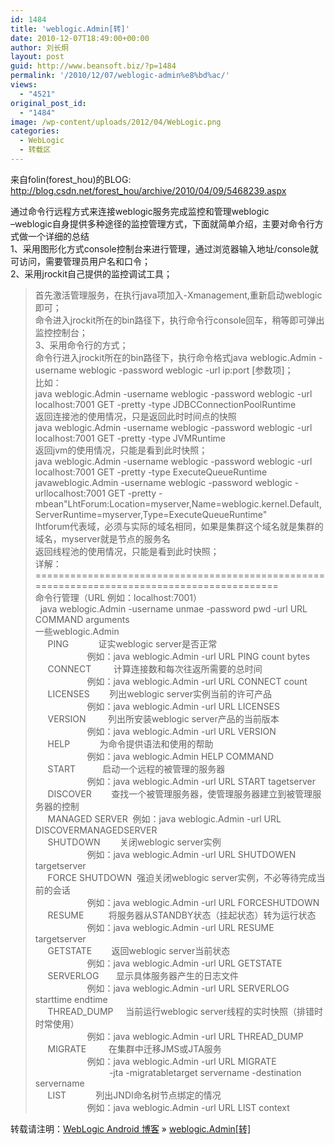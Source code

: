 ```yaml
---
id: 1484
title: 'weblogic.Admin[转]'
date: 2010-12-07T18:49:00+00:00
author: 刘长炯
layout: post
guid: http://www.beansoft.biz/?p=1484
permalink: '/2010/12/07/weblogic-admin%e8%bd%ac/'
views:
  - "4521"
original_post_id:
  - "1484"
image: /wp-content/uploads/2012/04/WebLogic.png
categories:
  - WebLogic
  - 转载区
---
```

来自folin(forest_hou)的BLOG: <http://blog.csdn.net/forest_hou/archive/2010/04/09/5468239.aspx>

通过命令行远程方式来连接weblogic服务完成监控和管理weblogic   
&#8211;weblogic自身提供多种途径的监控管理方式，下面就简单介绍，主要对命令行方式做一个详细的总结   
1、采用图形化方式console控制台来进行管理，通过浏览器输入地址/console就可访问，需要管理员用户名和口令；   
2、采用jrockit自己提供的监控调试工具；   
>首先激活管理服务，在执行java项加入-Xmanagement,重新启动weblogic即可；   
>命令进入jrockit所在的bin路径下，执行命令行console回车，稍等即可弹出监控控制台；   
3、采用命令行的方式；   
>命令行进入jrockit所在的bin路径下，执行命令格式java weblogic.Admin -username weblogic -password weblogic -url ip:port [参数项]；   
>比如：   
java weblogic.Admin -username weblogic -password weblogic -url localhost:7001 GET -pretty -type JDBCConnectionPoolRuntime   
返回连接池的使用情况，只是返回此时时间点的快照   
java weblogic.Admin -username weblogic -password weblogic -url localhost:7001 GET -pretty -type JVMRuntime   
返回jvm的使用情况，只能是看到此时快照；   
java weblogic.Admin -username weblogic -password weblogic -url localhost:7001 GET -pretty -type ExecuteQueueRuntime   
javaweblogic.Admin -username weblogic -password weblogic -urllocalhost:7001 GET -pretty -mbean"LhtForum:Location=myserver,Name=weblogic.kernel.Default,ServerRuntime=myserver,Type=ExecuteQueueRuntime"   
lhtforum代表域，必须与实际的域名相同，如果是集群这个域名就是集群的域名，myserver就是节点的服务名   
返回线程池的使用情况，只能是看到此时快照；   
详解：   
============================================================================================   
命令行管理（URL 例如：localhost:7001）   
&#160; java weblogic.Admin -username unmae -password pwd -url URL COMMAND arguments   
一些weblogic.Admin   
&#160;&#160;&#160;&#160; PING&#160;&#160;&#160;&#160;&#160;&#160;&#160;&#160;&#160;&#160;&#160; 证实weblogic server是否正常   
&#160;&#160;&#160;&#160;&#160;&#160;&#160;&#160;&#160;&#160;&#160;&#160;&#160;&#160;&#160;&#160;&#160;&#160;&#160;&#160; 例如：java weblogic.Admin -url URL PING count bytes&#160;   
&#160;&#160;&#160;&#160; CONNECT&#160;&#160;&#160;&#160;&#160;&#160;&#160;&#160; 计算连接数和每次往返所需要的总时间   
&#160;&#160;&#160;&#160;&#160;&#160;&#160;&#160;&#160;&#160;&#160;&#160;&#160;&#160;&#160;&#160;&#160;&#160;&#160;&#160; 例如：java weblogic.Admin -url URL CONNECT count   
&#160;&#160;&#160;&#160; LICENSES&#160;&#160;&#160;&#160;&#160;&#160;&#160; 列出weblogic server实例当前的许可产品   
&#160;&#160;&#160;&#160;&#160;&#160;&#160;&#160;&#160;&#160;&#160;&#160;&#160;&#160;&#160;&#160;&#160;&#160;&#160;&#160; 例如：java weblogic.Admin -url URL LICENSES   
&#160;&#160;&#160;&#160; VERSION&#160;&#160;&#160;&#160;&#160;&#160;&#160;&#160; 列出所安装weblogic server产品的当前版本   
&#160;&#160;&#160;&#160;&#160;&#160;&#160;&#160;&#160;&#160;&#160;&#160;&#160;&#160;&#160;&#160;&#160;&#160;&#160;&#160; 例如：java weblogic.Admin -url URL VERSION   
&#160;&#160;&#160;&#160; HELP&#160;&#160;&#160;&#160;&#160;&#160;&#160;&#160;&#160;&#160;&#160; 为命令提供语法和使用的帮助   
&#160;&#160;&#160;&#160;&#160;&#160;&#160;&#160;&#160;&#160;&#160;&#160;&#160;&#160;&#160;&#160;&#160;&#160;&#160;&#160; 例如：java weblogic.Admin HELP COMMAND   
&#160;&#160;&#160;&#160; START&#160;&#160;&#160;&#160;&#160;&#160;&#160;&#160;&#160;&#160; 启动一个远程的被管理的服务器   
&#160;&#160;&#160;&#160;&#160;&#160;&#160;&#160;&#160;&#160;&#160;&#160;&#160;&#160;&#160;&#160;&#160;&#160;&#160;&#160; 例如：java weblogic.Admin -url URL START tagetserver   
&#160;&#160;&#160;&#160; DISCOVER&#160;&#160;&#160;&#160;&#160;&#160;&#160; 查找一个被管理服务器，使管理服务器建立到被管理服务器的控制   
&#160;&#160;&#160;&#160; MANAGED SERVER&#160; 例如：java weblogic.Admin -url URL DISCOVERMANAGEDSERVER   
&#160;&#160;&#160;&#160; SHUTDOWN&#160;&#160;&#160;&#160;&#160;&#160;&#160; 关闭weblogic server实例&#160;   
&#160;&#160;&#160;&#160;&#160;&#160;&#160;&#160;&#160;&#160;&#160;&#160;&#160;&#160;&#160;&#160;&#160;&#160;&#160;&#160; 例如：java weblogic.Admin -url URL SHUTDOWEN targetserver   
&#160;&#160;&#160;&#160; FORCE SHUTDOWN&#160; 强迫关闭weblogic server实例，不必等待完成当前的会话   
&#160;&#160;&#160;&#160;&#160;&#160;&#160;&#160;&#160;&#160;&#160;&#160;&#160;&#160;&#160;&#160;&#160;&#160;&#160;&#160; 例如：java weblogic.Admin -url URL FORCESHUTDOWN   
&#160;&#160;&#160;&#160; RESUME&#160;&#160;&#160;&#160;&#160;&#160;&#160;&#160;&#160; 将服务器从STANDBY状态（挂起状态）转为运行状态   
&#160;&#160;&#160;&#160;&#160;&#160;&#160;&#160;&#160;&#160;&#160;&#160;&#160;&#160;&#160;&#160;&#160;&#160;&#160;&#160; 例如：java weblogic.Admin -url URL RESUME targetserver   
&#160;&#160;&#160;&#160; GETSTATE&#160;&#160;&#160;&#160;&#160;&#160;&#160; 返回weblogic server当前状态   
&#160;&#160;&#160;&#160;&#160;&#160;&#160;&#160;&#160;&#160;&#160;&#160;&#160;&#160;&#160;&#160;&#160;&#160;&#160;&#160; 例如：java weblogic.Admin -url URL GETSTATE   
&#160;&#160;&#160;&#160; SERVERLOG&#160;&#160;&#160;&#160;&#160;&#160; 显示具体服务器产生的日志文件   
&#160;&#160;&#160;&#160;&#160;&#160;&#160;&#160;&#160;&#160;&#160;&#160;&#160;&#160;&#160;&#160;&#160;&#160;&#160;&#160; 例如：java weblogic.Admin -url URL SERVERLOG starttime endtime   
&#160;&#160;&#160;&#160; THREAD_DUMP&#160;&#160;&#160;&#160; 当前运行weblogic server线程的实时快照（排错时时常使用）   
&#160;&#160;&#160;&#160;&#160;&#160;&#160;&#160;&#160;&#160;&#160;&#160;&#160;&#160;&#160;&#160;&#160;&#160;&#160;&#160; 例如：java weblogic.Admin -url URL THREAD_DUMP   
&#160;&#160;&#160;&#160; MIGRATE&#160;&#160;&#160;&#160;&#160;&#160;&#160;&#160; 在集群中迁移JMS或JTA服务   
&#160;&#160;&#160;&#160;&#160;&#160;&#160;&#160;&#160;&#160;&#160;&#160;&#160;&#160;&#160;&#160;&#160;&#160;&#160;&#160; 例如：java weblogic.Admin -url URL MIGRATE   
&#160;&#160;&#160;&#160;&#160;&#160;&#160;&#160;&#160;&#160;&#160;&#160;&#160;&#160;&#160;&#160;&#160;&#160;&#160;&#160;&#160;&#160;&#160;&#160;&#160;&#160;&#160;&#160;&#160; -jta -migratabletarget servername -destination servername   
&#160;&#160;&#160;&#160; LIST&#160;&#160;&#160;&#160;&#160;&#160;&#160;&#160;&#160;&#160;&#160; 列出JNDI命名树节点绑定的情况   
&#160;&#160;&#160;&#160;&#160;&#160;&#160;&#160;&#160;&#160;&#160;&#160;&#160;&#160;&#160;&#160;&#160;&#160;&#160;&#160; 例如：java weblogic.Admin -url URL LIST context

转载请注明：[WebLogic Android 博客](http://www.beansoft.biz) &raquo; [weblogic.Admin[转]](http://www.beansoft.biz/2010/12/07/weblogic-admin%e8%bd%ac/)